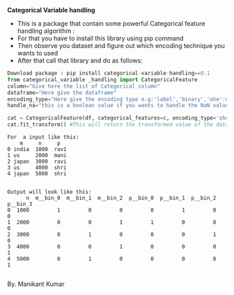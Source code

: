  **Categorical Variable handling**<br>
* This is a package that contain some powerful Categorical feature handling algorithm :
* For that you have to install this library using pip command 
* Then observe you dataset and figure out which encoding technique you wants to used
* After that call that library and do as follows:
```python
Download package : pip install categorical-variable-handling==0.1
from categorical_variable _handling import CategoricalFeature
column="Give here the list of Categorical column"
dataframe="Here give the dataframe"
encoding_type="Here give the encoding type e.g:'label','binary','ohe':one hot encoder"
handle_na="this is a boolean value if you wants to handle the NaN value then make true else make false "

cat = CategoricalFeature(df, categorical_features=c, encoding_type='ohe', handle_na=True)
cat.fit_transform() #This will return the transformed value of the dataset
```
```
For  a input like this:
    m     n     p
0 india  1000  rav1
1 us     2000  mani
2 japan  3000  ravi
3 us     4000  shri
4 japan  5000  shri


Output will look like this:
      n  m__bin_0  m__bin_1  m__bin_2  p__bin_0  p__bin_1  p__bin_2  p__bin_3
0  1000         1         0         0         0         1         0         0
1  2000         0         0         1         1         0         0         0
2  3000         0         1         0         0         0         1         0
3  4000         0         0         1         0         0         0         1
4  5000         0         1         0         0         0         0         1


```
 
By. Manikant Kumar
